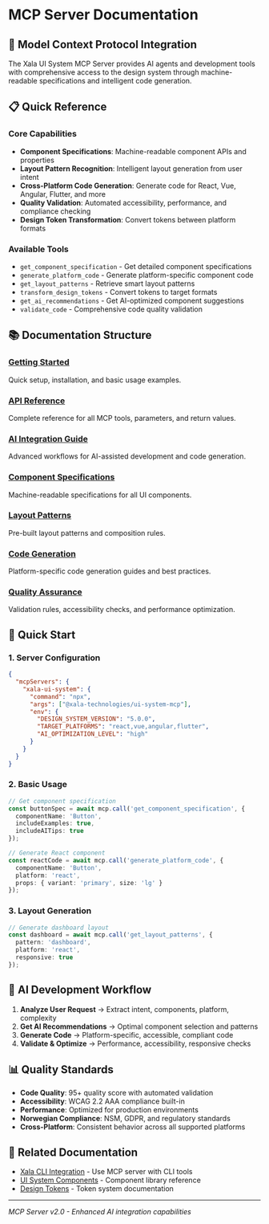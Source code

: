 # MCP Server Documentation

## 🤖 Model Context Protocol Integration

The Xala UI System MCP Server provides AI agents and development tools with comprehensive access to the design system through machine-readable specifications and intelligent code generation.

## 📋 Quick Reference

### Core Capabilities
- **Component Specifications**: Machine-readable component APIs and properties
- **Layout Pattern Recognition**: Intelligent layout generation from user intent
- **Cross-Platform Code Generation**: Generate code for React, Vue, Angular, Flutter, and more
- **Quality Validation**: Automated accessibility, performance, and compliance checking
- **Design Token Transformation**: Convert tokens between platform formats

### Available Tools
- `get_component_specification` - Get detailed component specifications
- `generate_platform_code` - Generate platform-specific component code
- `get_layout_patterns` - Retrieve smart layout patterns
- `transform_design_tokens` - Convert tokens to target formats
- `get_ai_recommendations` - Get AI-optimized component suggestions
- `validate_code` - Comprehensive code quality validation

## 📚 Documentation Structure

### [Getting Started](./getting-started.md)
Quick setup, installation, and basic usage examples.

### [API Reference](./api-reference.md)
Complete reference for all MCP tools, parameters, and return values.

### [AI Integration Guide](./ai-integration.md)
Advanced workflows for AI-assisted development and code generation.

### [Component Specifications](./specifications/)
Machine-readable specifications for all UI components.

### [Layout Patterns](./patterns/)
Pre-built layout patterns and composition rules.

### [Code Generation](./code-generation/)
Platform-specific code generation guides and best practices.

### [Quality Assurance](./quality-assurance/)
Validation rules, accessibility checks, and performance optimization.

## 🚀 Quick Start

### 1. Server Configuration
```json
{
  "mcpServers": {
    "xala-ui-system": {
      "command": "npx",
      "args": ["@xala-technologies/ui-system-mcp"],
      "env": {
        "DESIGN_SYSTEM_VERSION": "5.0.0",
        "TARGET_PLATFORMS": "react,vue,angular,flutter",
        "AI_OPTIMIZATION_LEVEL": "high"
      }
    }
  }
}
```

### 2. Basic Usage
```typescript
// Get component specification
const buttonSpec = await mcp.call('get_component_specification', {
  componentName: 'Button',
  includeExamples: true,
  includeAITips: true
});

// Generate React component
const reactCode = await mcp.call('generate_platform_code', {
  componentName: 'Button',
  platform: 'react',
  props: { variant: 'primary', size: 'lg' }
});
```

### 3. Layout Generation
```typescript
// Generate dashboard layout
const dashboard = await mcp.call('get_layout_patterns', {
  pattern: 'dashboard',
  platform: 'react',
  responsive: true
});
```

## 🎯 AI Development Workflow

1. **Analyze User Request** → Extract intent, components, platform, complexity
2. **Get AI Recommendations** → Optimal component selection and patterns
3. **Generate Code** → Platform-specific, accessible, compliant code
4. **Validate & Optimize** → Performance, accessibility, responsive checks

## 📊 Quality Standards

- **Code Quality**: 95+ quality score with automated validation
- **Accessibility**: WCAG 2.2 AAA compliance built-in
- **Performance**: Optimized for production environments
- **Norwegian Compliance**: NSM, GDPR, and regulatory standards
- **Cross-Platform**: Consistent behavior across all supported platforms

## 🔗 Related Documentation

- [Xala CLI Integration](../xala-cli/) - Use MCP server with CLI tools
- [UI System Components](../ui-system/components/) - Component library reference
- [Design Tokens](../ui-system/tokens/) - Token system documentation

---

*MCP Server v2.0 - Enhanced AI integration capabilities*